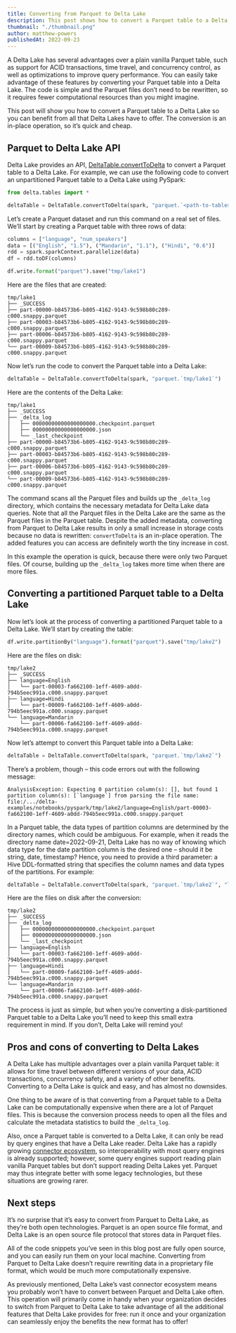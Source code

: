 ```yaml
---
title: Converting from Parquet to Delta Lake
description: This post shows how to convert a Parquet table to a Delta Lake.
thumbnail: "./thumbnail.png"
author: matthew-powers
publishedAt: 2022-09-23
---
```


A Delta Lake has several advantages over a plain vanilla Parquet table, such as support for ACID transactions, time travel, and concurrency control, as well as optimizations to improve query performance. You can easily take advantage of these features by converting your Parquet table into a Delta Lake. The code is simple and the Parquet files don’t need to be rewritten, so it requires fewer computational resources than you might imagine.

This post will show you how to convert a Parquet table to a Delta Lake so you can benefit from all that Delta Lakes have to offer. The conversion is an in-place operation, so it’s quick and cheap.

## Parquet to Delta Lake API

Delta Lake provides an API, [DeltaTable.convertToDelta](https://docs.delta.io/latest/api/python/index.html#delta.tables.DeltaTable.convertToDelta) to convert a Parquet table to a Delta Lake. For example, we can use the following code to convert an unpartitioned Parquet table to a Delta Lake using PySpark:

```python
from delta.tables import *

deltaTable = DeltaTable.convertToDelta(spark, "parquet.`<path-to-table>`")
```

Let’s create a Parquet dataset and run this command on a real set of files. We’ll start by creating a Parquet table with three rows of data:

```python
columns = ["language", "num_speakers"]
data = [("English", "1.5"), ("Mandarin", "1.1"), ("Hindi", "0.6")]
rdd = spark.sparkContext.parallelize(data)
df = rdd.toDF(columns)

df.write.format("parquet").save("tmp/lake1")
```

Here are the files that are created:

```
tmp/lake1
├── _SUCCESS
├── part-00000-b84573b6-b805-4162-9143-9c598b80c289-c000.snappy.parquet
├── part-00003-b84573b6-b805-4162-9143-9c598b80c289-c000.snappy.parquet
├── part-00006-b84573b6-b805-4162-9143-9c598b80c289-c000.snappy.parquet
└── part-00009-b84573b6-b805-4162-9143-9c598b80c289-c000.snappy.parquet
```

Now let’s run the code to convert the Parquet table into a Delta Lake:

```python
deltaTable = DeltaTable.convertToDelta(spark, "parquet.`tmp/lake1`")
```

Here are the contents of the Delta Lake:

```
tmp/lake1
├── _SUCCESS
├── _delta_log
│   ├── 00000000000000000000.checkpoint.parquet
│   ├── 00000000000000000000.json
│   └── _last_checkpoint
├── part-00000-b84573b6-b805-4162-9143-9c598b80c289-c000.snappy.parquet
├── part-00003-b84573b6-b805-4162-9143-9c598b80c289-c000.snappy.parquet
├── part-00006-b84573b6-b805-4162-9143-9c598b80c289-c000.snappy.parquet
└── part-00009-b84573b6-b805-4162-9143-9c598b80c289-c000.snappy.parquet
```

The command scans all the Parquet files and builds up the `_delta_log` directory, which contains the necessary metadata for Delta Lake data queries. Note that all the Parquet files in the Delta Lake are the same as the Parquet files in the Parquet table. Despite the added metadata, converting from Parquet to Delta Lake results in only a small increase in storage costs because no data is rewritten: `convertToDelta` is an in-place operation. The added features you can access are definitely worth the tiny increase in cost.

In this example the operation is quick, because there were only two Parquet files. Of course, building up the `_delta_log` takes more time when there are more files.

## Converting a partitioned Parquet table to a Delta Lake

Now let’s look at the process of converting a partitioned Parquet table to a Delta Lake. We’ll start by creating the table:

```python
df.write.partitionBy("language").format("parquet").save("tmp/lake2")
```

Here are the files on disk:

```
tmp/lake2
├── _SUCCESS
├── language=English
│   └── part-00003-fa662100-1eff-4609-a0dd-794b5eec991a.c000.snappy.parquet
├── language=Hindi
│   └── part-00009-fa662100-1eff-4609-a0dd-794b5eec991a.c000.snappy.parquet
└── language=Mandarin
    └── part-00006-fa662100-1eff-4609-a0dd-794b5eec991a.c000.snappy.parquet
```

Now let’s attempt to convert this Parquet table into a Delta Lake:

```python
deltaTable = DeltaTable.convertToDelta(spark, "parquet.`tmp/lake2`")
```

There’s a problem, though – this code errors out with the following message:

```
AnalysisException: Expecting 0 partition column(s): [], but found 1 partition column(s): [`language`] from parsing the file name: file:/.../delta-examples/notebooks/pyspark/tmp/lake2/language=English/part-00003-fa662100-1eff-4609-a0dd-794b5eec991a.c000.snappy.parquet
```

In a Parquet table, the data types of partition columns are determined by the directory names, which could be ambiguous. For example, when it reads the directory name date=2022-09-21, Delta Lake has no way of knowing which data type for the date partition column is the desired one – should it be string, date, timestamp? Hence, you need to provide a third parameter: a Hive DDL-formatted string that specifies the column names and data types of the partitions. For example:

```python
deltaTable = DeltaTable.convertToDelta(spark, "parquet.`tmp/lake2`", "language STRING")
```

Here are the files on disk after the conversion:

```
tmp/lake2
├── _SUCCESS
├── _delta_log
│   ├── 00000000000000000000.checkpoint.parquet
│   ├── 00000000000000000000.json
│   └── _last_checkpoint
├── language=English
│   └── part-00003-fa662100-1eff-4609-a0dd-794b5eec991a.c000.snappy.parquet
├── language=Hindi
│   └── part-00009-fa662100-1eff-4609-a0dd-794b5eec991a.c000.snappy.parquet
└── language=Mandarin
    └── part-00006-fa662100-1eff-4609-a0dd-794b5eec991a.c000.snappy.parquet
```

The process is just as simple, but when you’re converting a disk-partitioned Parquet table to a Delta Lake you’ll need to keep this small extra requirement in mind. If you don’t, Delta Lake will remind you!

## Pros and cons of converting to Delta Lakes

A Delta Lake has multiple advantages over a plain vanilla Parquet table: it allows for time travel between different versions of your data, ACID transactions, concurrency safety, and a variety of other benefits. Converting to a Delta Lake is quick and easy, and has almost no downsides.

One thing to be aware of is that converting from a Parquet table to a Delta Lake can be computationally expensive when there are a lot of Parquet files. This is because the conversion process needs to open all the files and calculate the metadata statistics to build the `_delta_log`.

Also, once a Parquet table is converted to a Delta Lake, it can only be read by query engines that have a Delta Lake reader. Delta Lake has a rapidly growing [connector ecosystem](https://github.com/delta-io/delta/tree/master/connectors), so interoperability with most query engines is already supported; however, some query engines support reading plain vanilla Parquet tables but don’t support reading Delta Lakes yet. Parquet may thus integrate better with some legacy technologies, but these situations are growing rarer.

## Next steps

It’s no surprise that it’s easy to convert from Parquet to Delta Lake, as they’re both open technologies. Parquet is an open source file format, and Delta Lake is an open source file protocol that stores data in Parquet files.

All of the code snippets you’ve seen in this blog post are fully open source, and you can easily run them on your local machine. Converting from Parquet to Delta Lake doesn’t require rewriting data in a proprietary file format, which would be much more computationally expensive.

As previously mentioned, Delta Lake’s vast connector ecosystem means you probably won’t have to convert between Parquet and Delta Lake often. This operation will primarily come in handy when your organization decides to switch from Parquet to Delta Lake to take advantage of all the additional features that Delta Lake provides for free: run it once and your organization can seamlessly enjoy the benefits the new format has to offer!
